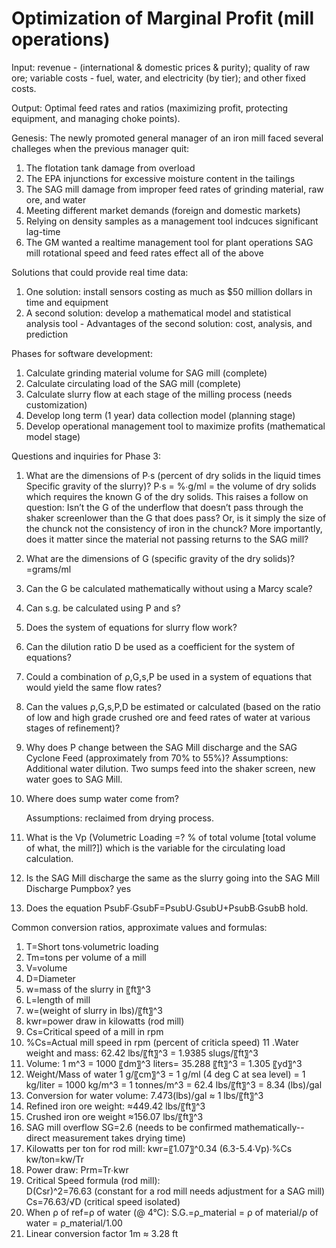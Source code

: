 # Optimization of Marginal Profit (mill operations)
Input: revenue - (international &amp; domestic prices &amp; purity); quality of raw ore; variable costs - fuel, water, and electricity (by tier); and other fixed costs. 

Output: Optimal feed rates and ratios (maximizing profit, protecting equipment, and managing choke points).

Genesis:
The newly promoted general manager of an iron mill faced several challeges when the previous manager quit:
  1. The flotation tank damage from overload
  2. The EPA injunctions for excessive moisture content in the tailings
  3. The SAG mill damage from improper feed rates of grinding material, raw ore, and water
  4. Meeting different market demands (foreign and domestic markets)
  5. Relying on density samples as a management tool indcuces significant lag-time 
  7. The GM wanted a realtime management tool for plant operations
SAG mill rotational speed and feed rates effect all of the above

Solutions that could provide real time data:  
  1. One solution: install sensors costing as much as $50 million dollars in time and equipment
  2. A second solution: develop a mathematical model and statistical analysis tool
  	- Advantages of the second solution: cost, analysis, and prediction 

Phases for software development:
  1. Calculate grinding material volume for SAG mill (complete)
  2. Calculate circulating load of the SAG mill (complete)
  3. Calculate slurry flow at each stage of the milling process (needs customization)
  4. Develop long term (1 year) data collection model (planning stage)
  5. Develop operational management tool to maximize profits (mathematical model stage)
  

Questions and inquiries for Phase 3:
1. What are the dimensions of P∙s  (percent of dry solids in the liquid times Specific gravity of the slurry)?
 	P∙s = %∙g/ml =  the volume of dry solids which requires the known G of the dry solids.
	This raises a follow on question: 
	Isn’t the G of the underflow that doesn’t pass through the shaker screenlower than the G that does pass? 
	Or, is it simply the size of the chunck not the consistency of iron in the chunck?
	More importantly, does it matter since the material not passing returns to the SAG mill?
2. What are the dimensions of G (specific gravity of the dry solids)?
	=grams/ml
3. Can the G be calculated mathematically without using a Marcy scale?
4. Can s.g. be calculated using P and s?
5. Does the system of equations for slurry flow work? 
6. Can the dilution ratio D be used as a coefficient for the system of equations?
7. Could a combination of ρ,G,s,P be used in a system of equations that would yield the same flow rates?
8. Can the values ρ,G,s,P,D be estimated or calculated (based on the ratio of low and high grade crushed ore and feed rates  of water at various stages of refinement)?
9. Why does P change between the SAG Mill discharge and the SAG Cyclone Feed (approximately from 70% to 55%)?
	Assumptions: Additional water dilution. Two sumps feed into the shaker screen, new water goes to SAG Mill.
10. Where does sump water come from?

	Assumptions: reclaimed from drying process.
11. What is the Vp (Volumetric Loading =? % of total volume [total volume of what, the mill?]) which is the variable for the circulating load calculation.
12. Is the SAG Mill discharge the same as the slurry going into the SAG Mill Discharge Pumpbox?
	yes
14. Does the equation  PsubF∙GsubF=PsubU∙GsubU+PsubB∙GsubB hold.

Common conversion ratios, approximate values and formulas:
1. T=Short tons∙volumetric loading
2. Tm=tons per volume of a mill
3. V=volume   
4. D=Diameter
5. w=mass of the slurry in 〖ft〗^3  
6. L=length of mill  
7.  w=(weight of slurry in lbs)/〖ft〗^3 
8. kwr=power draw in kilowatts (rod mill)
9. Cs=Critical speed of a mill in rpm
10. %Cs=Actual mill speed in rpm (percent of criticla speed)
11 .Water weight and mass: 	62.42 lbs/〖ft〗^3 = 1.9385 slugs/〖ft〗^3 
12. Volume: 1 m^3  = 1000 〖dm〗^3 liters= 35.288 〖ft〗^3  = 1.305 〖yd〗^3
13. Weight/Mass of water 1 g/〖cm〗^3 = 1  g/ml (4 deg C at sea level)
								  = 1 kg/liter 
                                  = 1000 kg/m^3 = 1 tonnes/m^3 
                                  = 62.4 lbs/〖ft〗^3 
                                  = 8.34 (lbs)/gal
14. Conversion for water volume: 	7.473(lbs)/gal ≈ 1 lbs/〖ft〗^3   
15. Refined iron ore weight:		≈449.42 lbs/〖ft〗^3
16. Crushed iron ore weight	≈156.07 lbs/〖ft〗^3
17. SAG mill overflow		SG=2.6 (needs to be confirmed mathematically--direct measurement takes drying time)
18. Kilowatts per ton for rod mill:   	kwr=〖1.07〗^0.34 (6.3-5.4∙Vp)∙%Cs kw/ton=kw/Tr
19. Power draw:  			Prm=Tr∙kwr 
20. Critical Speed formula (rod mill):	
				D(Csr)^2=76.63 (constant for a rod mill needs adjustment for a SAG mill)  
				Cs=76.63/√D (critical speed isolated)
21. When ρ of ref=ρ of water (@ 4°C): 	S.G.=ρ_material = ρ of material/ρ of water = ρ_material/1.00 
22. Linear conversion factor		1m ≈ 3.28 ft

